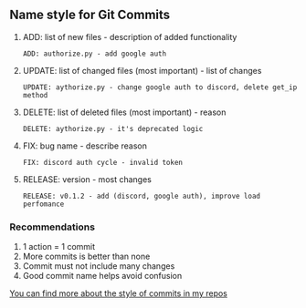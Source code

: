 ## Name style for Git Commits
1) ADD: list of new files - description of added functionality
    ```
    ADD: authorize.py - add google auth
    ```
2) UPDATE: list of changed files (most important) - list of changes
    ```
    UPDATE: aythorize.py - change google auth to discord, delete get_ip method
    ```
3) DELETE: list of deleted files (most important) - reason
    ```
    DELETE: aythorize.py - it's deprecated logic
    ```
4) FIX: bug name - describe reason
    ```
    FIX: discord auth cycle - invalid token
    ```
5) RELEASE: version - most changes
    ```
    RELEASE: v0.1.2 - add (discord, google auth), improve load perfomance
    ```

### Recommendations
1) 1 action = 1 commit
2) More commits is better than none
3) Commit must not include many  changes
4) Good commit name helps avoid confusion

[You can find more about the style of commits in my repos](https://github.com/BaggerFast)